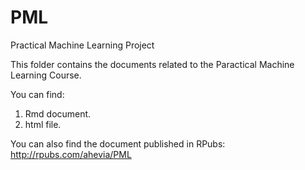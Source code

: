 # PML
Practical Machine Learning Project

This folder contains the documents related to the Paractical Machine Learning Course.

You can find:

1. Rmd document.
2. html file.

You can also find the document published in RPubs: <http://rpubs.com/ahevia/PML>
